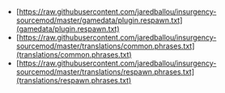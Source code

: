  * [https://raw.githubusercontent.com/jaredballou/insurgency-sourcemod/master/gamedata/plugin.respawn.txt](gamedata/plugin.respawn.txt)
 * [https://raw.githubusercontent.com/jaredballou/insurgency-sourcemod/master/translations/common.phrases.txt](translations/common.phrases.txt)
 * [https://raw.githubusercontent.com/jaredballou/insurgency-sourcemod/master/translations/respawn.phrases.txt](translations/respawn.phrases.txt)
